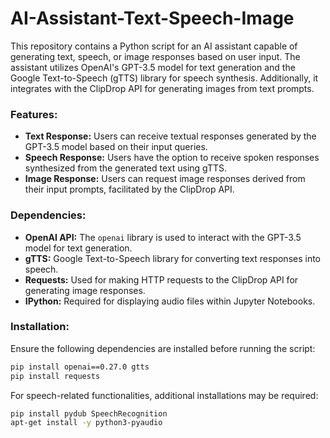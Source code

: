 # AI-Assistant-Text-Speech-Image

This repository contains a Python script for an AI assistant capable of generating text, speech, or image responses based on user input. The assistant utilizes OpenAI's GPT-3.5 model for text generation and the Google Text-to-Speech (gTTS) library for speech synthesis. Additionally, it integrates with the ClipDrop API for generating images from text prompts.

### Features:
- **Text Response:** Users can receive textual responses generated by the GPT-3.5 model based on their input queries.
- **Speech Response:** Users have the option to receive spoken responses synthesized from the generated text using gTTS.
- **Image Response:** Users can request image responses derived from their input prompts, facilitated by the ClipDrop API.

### Dependencies:
- **OpenAI API:** The `openai` library is used to interact with the GPT-3.5 model for text generation.
- **gTTS:** Google Text-to-Speech library for converting text responses into speech.
- **Requests:** Used for making HTTP requests to the ClipDrop API for generating image responses.
- **IPython:** Required for displaying audio files within Jupyter Notebooks.

### Installation:
Ensure the following dependencies are installed before running the script:
```bash
pip install openai==0.27.0 gtts
pip install requests
```
For speech-related functionalities, additional installations may be required:
```bash
pip install pydub SpeechRecognition
apt-get install -y python3-pyaudio
```

